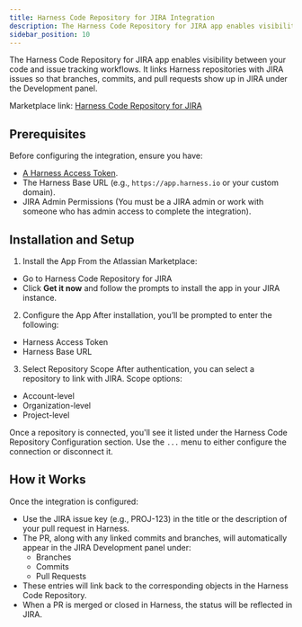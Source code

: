 ```yaml
---
title: Harness Code Repository for JIRA Integration
description: The Harness Code Repository for JIRA app enables visibility between your code and issue tracking workflows. It links Harness repositories with JIRA issues so that branches, commits, and pull requests show up in JIRA under the Development panel.
sidebar_position: 10
---
```


The Harness Code Repository for JIRA app enables visibility between your code and issue tracking workflows. It links Harness repositories with JIRA issues so that branches, commits, and pull requests show up in JIRA under the Development panel.

Marketplace link: [Harness Code Repository for JIRA](https://marketplace.atlassian.com/apps/1235560/harness-code-repository-for-jira)

## Prerequisites

Before configuring the integration, ensure you have:

- [A Harness Access Token](/docs/platform/automation/api/add-and-manage-api-keys/).
- The Harness Base URL (e.g., `https://app.harness.io` or your custom domain).
- JIRA Admin Permissions (You must be a JIRA admin or work with someone who has admin access to complete the integration).

## Installation and Setup
1. Install the App
From the Atlassian Marketplace:
- Go to Harness Code Repository for JIRA
- Click **Get it now** and follow the prompts to install the app in your JIRA instance.
2. Configure the App
After installation, you’ll be prompted to enter the following:
- Harness Access Token
- Harness Base URL
3. Select Repository Scope
After authentication, you can select a repository to link with JIRA. Scope options:
- Account-level
- Organization-level
- Project-level

Once a repository is connected, you'll see it listed under the Harness Code Repository Configuration section. Use the `...` menu to either configure the connection or disconnect it.

## How it Works
Once the integration is configured:
- Use the JIRA issue key (e.g., PROJ-123) in the title or the description of your pull request in Harness.
- The PR, along with any linked commits and branches, will automatically appear in the JIRA Development panel under:
    - Branches
    - Commits
    - Pull Requests
- These entries will link back to the corresponding objects in the Harness Code Repository.
- When a PR is merged or closed in Harness, the status will be reflected in JIRA.
